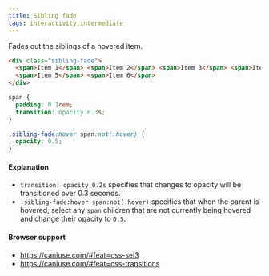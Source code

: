 ```yaml
---
title: Sibling fade
tags: interactivity,intermediate
---
```


Fades out the siblings of a hovered item.

```html
<div class="sibling-fade">
  <span>Item 1</span> <span>Item 2</span> <span>Item 3</span> <span>Item 4</span>
  <span>Item 5</span> <span>Item 6</span>
</div>
```

```css
span {
  padding: 0 1rem;
  transition: opacity 0.3s;
}

.sibling-fade:hover span:not(:hover) {
  opacity: 0.5;
}
```

#### Explanation

- `transition: opacity 0.2s` specifies that changes to opacity will be transitioned over 0.3 seconds.
- `.sibling-fade:hover span:not(:hover)` specifies that when the parent is hovered, select any `span` children that are not currently being hovered and change their opacity to `0.5`.

#### Browser support

- https://caniuse.com/#feat=css-sel3
- https://caniuse.com/#feat=css-transitions
